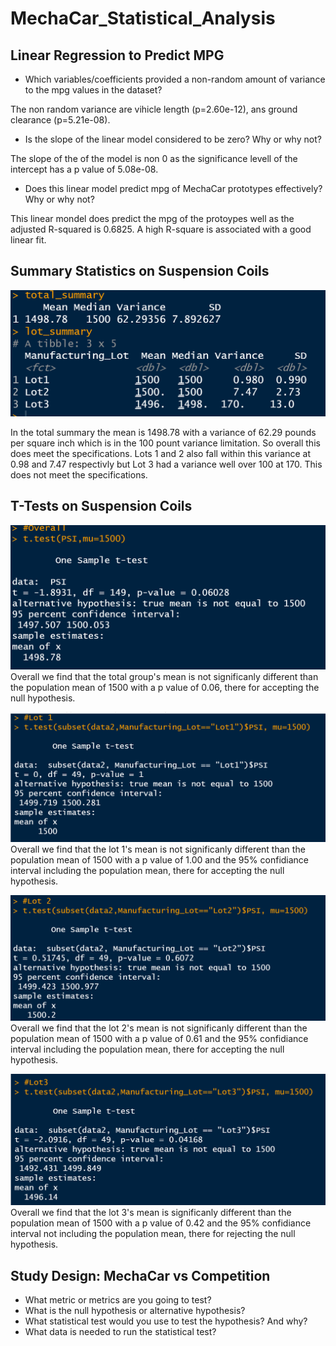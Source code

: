 # MechaCar_Statistical_Analysis

## Linear Regression to Predict MPG

*  Which variables/coefficients provided a non-random amount of variance to the mpg values in the dataset?

The non random variance are vihicle length (p=2.60e-12), ans ground clearance (p=5.21e-08).

* Is the slope of the linear model considered to be zero? Why or why not?

The slope of the of the model is non 0 as the significance levell of the intercept has a p value of 5.08e-08. 

* Does this linear model predict mpg of MechaCar prototypes effectively? Why or why not?

This linear mondel does predict the mpg of the protoypes well as the adjusted R-squared is 0.6825. A high R-square is associated with a good linear fit.

## Summary Statistics on Suspension Coils
![p1](/Resources/summary.png)

In the total summary the mean is 1498.78 with a variance of 62.29 pounds per square inch which is in the 100 pount variance limitation. So overall this does meet the specifications.
Lots 1 and 2 also fall within this variance at 0.98 and 7.47 respectivly but Lot 3 had a variance well over 100 at 170. This does not meet the specifications. 


## T-Tests on Suspension Coils
![p1](/Resources/Overall.png)
Overall we find that the total group's mean is not significanly different than the population mean of 1500 with a p value of 0.06, there for accepting the null hypothesis. 

![p1](/Resources/lot1.png)
Overall we find that the lot 1's mean is not significanly different than the population mean of 1500 with a p value of 1.00 and the 95% confidiance interval including the population mean, there for accepting the null hypothesis. 

![p1](/Resources/lot2.png)
Overall we find that the lot 2's mean is not significanly different than the population mean of 1500 with a p value of 0.61 and the 95% confidiance interval including the population mean, there for accepting the null hypothesis. 

![p1](/Resources/lot3.png)
Overall we find that the lot 3's mean is  significanly different than the population mean of 1500 with a p value of 0.42 and the 95% confidiance interval not including the population mean, there for rejecting the null hypothesis.

## Study Design: MechaCar vs Competition


* What metric or metrics are you going to test?
* What is the null hypothesis or alternative hypothesis?
* What statistical test would you use to test the hypothesis? And why?
* What data is needed to run the statistical test?
